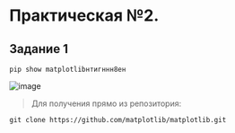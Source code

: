 # Практическая №2.

## Задание 1
```
pip show matplotlibнтигннн8ен
```

![image](https://github.com/user-attachments/assets/18ca1d5a-ff37-4223-8bd9-37ad685633d8)

>Для получения прямо из репозитория:
```
git clone https://github.com/matplotlib/matplotlib.git
```
